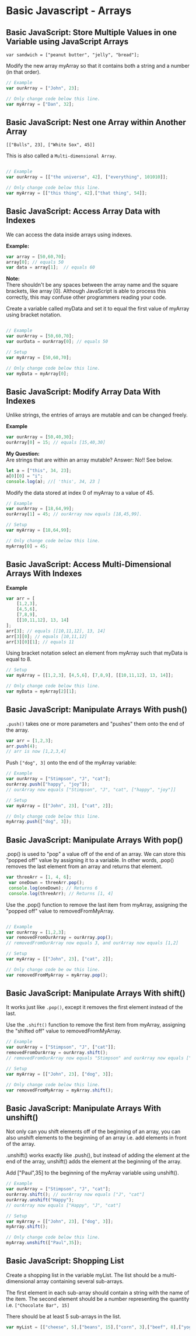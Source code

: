 # Basic Javascript - Arrays


## Basic JavaScript: Store Multiple Values in one Variable using JavaScript Arrays

`var sandwich = ["peanut butter", "jelly", "bread"];`

Modify the new array myArray so that it contains both a string and a number (in that order).

```js
// Example
var ourArray = ["John", 23];

// Only change code below this line.
var myArray = ["Dan", 32];
```

## Basic JavaScript: Nest one Array within Another Array

`[["Bulls", 23], ["White Sox", 45]]`

This is also called a `Multi-dimensional Array`.

```js

// Example
var ourArray = [["the universe", 42], ["everything", 101010]];

// Only change code below this line.
var myArray = [["this thing", 42],["that thing", 54]];
```


## Basic JavaScript: Access Array Data with Indexes

We can access the data inside arrays using indexes.

**Example:**
```js
var array = [50,60,70];
array[0]; // equals 50
var data = array[1];  // equals 60
```
**Note:**  
There shouldn't be any spaces between the array name and the square brackets, like array [0]. Although JavaScript is able to process this correctly, this may confuse other programmers reading your code.

Create a variable called myData and set it to equal the first value of myArray using bracket notation.

```js

// Example
var ourArray = [50,60,70];
var ourData = ourArray[0]; // equals 50

// Setup
var myArray = [50,60,70];

// Only change code below this line.
var myData = myArray[0];
```


## Basic JavaScript: Modify Array Data With Indexes

Unlike strings, the entries of arrays are mutable and can be changed freely.

**Example**  
```js
var ourArray = [50,40,30];
ourArray[0] = 15; // equals [15,40,30]
```

**My Question:**  
Are strings that are within an array mutable? Answer: No!! See below.

```js
let a = ["this", 34, 23];
a[0][0] = "i";
console.log(a); //​​​​​[ 'this', 34, 23 ]​​​​​
```

Modify the data stored at index 0 of myArray to a value of 45.

```js
// Example
var ourArray = [18,64,99];
ourArray[1] = 45; // ourArray now equals [18,45,99].

// Setup
var myArray = [18,64,99];

// Only change code below this line.
myArray[0] = 45;
```

## Basic JavaScript: Access Multi-Dimensional Arrays With Indexes

**Example**  
```js
var arr = [
    [1,2,3],
    [4,5,6],
    [7,8,9],
    [[10,11,12], 13, 14]
];
arr[3]; // equals [[10,11,12], 13, 14]
arr[3][0]; // equals [10,11,12]
arr[3][0][1]; // equals 11
```

Using bracket notation select an element from myArray such that myData is equal to 8.

```js
// Setup
var myArray = [[1,2,3], [4,5,6], [7,8,9], [[10,11,12], 13, 14]];

// Only change code below this line.
var myData = myArray[2][1];
```


## Basic JavaScript: Manipulate Arrays With push()

`.push()` takes one or more parameters and "pushes" them onto the end of the array.

```js
var arr = [1,2,3];
arr.push(4);
// arr is now [1,2,3,4]
```

Push `["dog", 3]` onto the end of the myArray variable:
```js
// Example
var ourArray = ["Stimpson", "J", "cat"];
ourArray.push(["happy", "joy"]); 
// ourArray now equals ["Stimpson", "J", "cat", ["happy", "joy"]]

// Setup
var myArray = [["John", 23], ["cat", 2]];

// Only change code below this line.
myArray.push(["dog", 3]);
```

## Basic JavaScript: Manipulate Arrays With pop()

.pop() is used to "pop" a value off of the end of an array. We can store this "popped off" value by assigning it to a variable. In other words, .pop() removes the last element from an array and returns that element.

```js
var threeArr = [1, 4, 6];
 var oneDown = threeArr.pop();
 console.log(oneDown); // Returns 6
 console.log(threeArr); // Returns [1, 4]
```

Use the .pop() function to remove the last item from myArray, assigning the "popped off" value to removedFromMyArray.

```js

// Example
var ourArray = [1,2,3];
var removedFromOurArray = ourArray.pop(); 
// removedFromOurArray now equals 3, and ourArray now equals [1,2]

// Setup
var myArray = [["John", 23], ["cat", 2]];

// Only change code be ow this line.
var removedFromMyArray = myArray.pop();
```

## Basic JavaScript: Manipulate Arrays With shift()

It works just like `.pop()`, except it removes the first element instead of the last.

Use the `.shift()` function to remove the first item from myArray, assigning the "shifted off" value to removedFromMyArray.

```js
// Example
var ourArray = ["Stimpson", "J", ["cat"]];
removedFromOurArray = ourArray.shift();
// removedFromOurArray now equals "Stimpson" and ourArray now equals ["J", ["cat"]].

// Setup
var myArray = [["John", 23], ["dog", 3]];

// Only change code below this line.
var removedFromMyArray = myArray.shift();
```

## Basic JavaScript: Manipulate Arrays With unshift()

Not only can you shift elements off of the beginning of an array, you can also unshift elements to the beginning of an array i.e. add elements in front of the array.

.unshift() works exactly like .push(), but instead of adding the element at the end of the array, unshift() adds the element at the beginning of the array.

Add ["Paul",35] to the beginning of the myArray variable using unshift().

```js
// Example
var ourArray = ["Stimpson", "J", "cat"];
ourArray.shift(); // ourArray now equals ["J", "cat"]
ourArray.unshift("Happy"); 
// ourArray now equals ["Happy", "J", "cat"]

// Setup
var myArray = [["John", 23], ["dog", 3]];
myArray.shift();

// Only change code below this line.
myArray.unshift(["Paul",35]);
```

## Basic JavaScript: Shopping List

Create a shopping list in the variable myList. The list should be a multi-dimensional array containing several sub-arrays.

The first element in each sub-array should contain a string with the name of the item. The second element should be a number representing the quantity i.e. `["Chocolate Bar", 15]`

There should be at least 5 sub-arrays in the list.

```js
var myList = [["cheese", 5],["beans", 15],["corn", 3],["beef", 8],["yogurt", 2]];
```